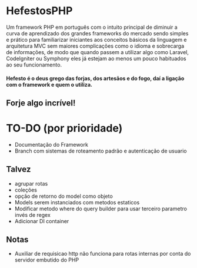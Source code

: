 # HefestosPHP
Um framework PHP em português com o intuito principal de diminuir a curva de aprendizado dos grandes frameworks do mercado sendo simples e prático para familiarizar iniciantes aos conceitos básicos da linguagem e arquitetura MVC sem maiores complicações como o idioma e sobrecarga de informações, de modo que quando passem a utilizar algo como Laravel, CodeIgniter ou Symphony eles já estejam ao menos um pouco habituados ao seu funcionamento.

#### Hefesto é o deus grego das forjas, dos artesãos e do fogo, daí a ligação com o framework e quem o utiliza.

## Forje algo incrível!

# TO-DO (por prioridade)
   - Documentação do Framework
   - Branch com sistemas de roteamento padrão e autenticação de usuario 

   ## Talvez
   - agrupar rotas
   - coleções
   - opção de retorno do model como objeto
   - Models serem instanciados com metodos estaticos
   - Modificar metodo where do query builder para usar terceiro parametro invés de regex
   - Adicionar DI container
   
   ## Notas
   - Auxiliar de requisicao http não funciona para rotas internas por conta do servidor embutido do PHP

   